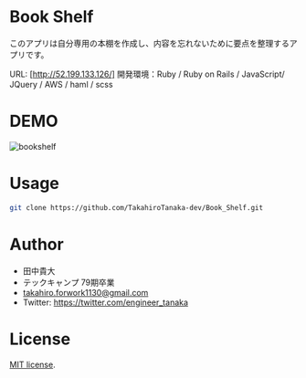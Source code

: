 # Book Shelf
このアプリは自分専用の本棚を作成し、内容を忘れないために要点を整理するアプリです。

URL: [http://52.199.133.126/]
開発環境：Ruby / Ruby on Rails / JavaScript/ JQuery / AWS / haml / scss

# DEMO
 
![bookshelf](https://user-images.githubusercontent.com/66983614/90341587-c1f56a80-e03b-11ea-88ab-492a582343e0.gif)
 
# Usage
 
```bash
git clone https://github.com/TakahiroTanaka-dev/Book_Shelf.git
```
# Author
 
* 田中貴大
* テックキャンプ 79期卒業
* takahiro.forwork1130@gmail.com
* Twitter: https://twitter.com/engineer_tanaka
 
# License
[MIT license](https://en.wikipedia.org/wiki/MIT_License).